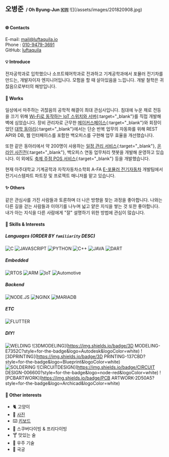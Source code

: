 <h2 style="display: inline-block">오병준</h2>
<h4 style="display: inline-block">&nbsp;/ Oh Byung-Jun 🇰🇷</h4>
![](/assets/images/201820908.jpg)

#### 🌐 Contacts
<i class='fas fa-envelope'></i> E-mail: <a href="mailto:mail@luftaquila.io">mail@luftaquila.io</a>  
<i class='fas fa-phone-alt'></i> Phone : <a href="tel:01094793691">010-9479-3691</a>  
<i class='fab fa-github'></i> GitHub: <a href="https://github.com/luftaquila">luftaquila</a>

#### 💡 Introduce
전자공학과로 입학했으나 소프트웨어학과로 전과하고 기계공학과에서 포뮬러 전기차를 만드는, 개발자이자 엔지니어입니다. 모험을 할 때 살아있음을 느낍니다. 개발 철학은 귀찮음으로부터의 해방입니다.

#### 🧭 Works
일상에서 마주하는 귀찮음의 공학적 해결이 최대 관심사입니다. 침대에 누운 채로 전등을 끄기 위해 [Wi-Fi로 동작하는 IoT 스위치와 서버](https://luftaquila.io/works/iot/){:target="_blank"}를 직접 개발해 벽에 심었습니다. 장비 관리자로 근무한 [메이커스페이스](https://luftaquila.io/works/ajoumaker/){:target="_blank"}와 회장이었던 [대학 동아리](https://luftaquila.io/works/ajoumeow/){:target="_blank"}에서는 단순 반복 업무의 자동화를 위해 REST API와 DB, 웹 인터페이스를 포함한 백오피스를 구현해 업무 효율을 개선했습니다.  

또한 같은 동아리에서 약 200명이 사용하는 [일정 관리 서비스](https://ajoumeow.luftaquila.io/timetable/){:target="_blank"}, [온라인 사진전](https://ajoumeow.luftaquila.io/gallery/){:target="_blank"}, 백오피스 연동 업무처리 챗봇을 개발해 운영하고 있습니다. 이 외에도 [축제 주점 POS 서비스](https://luftaquila.io/works/ajoupub/){:target="_blank"} 등을 개발했습니다.

현재 아주대학교 기계공학과 자작자동차소학회 A-FA  [E-포뮬러 전기자동차](https://luftaquila.io/blog/e-formula/introduction/) 개발팀에서 전기시스템파트 파트장 및 프로젝트 매니저를 맡고 있습니다.

#### ✨ Others
같은 관심사를 가진 사람들과 토론하며 더 나은 방향을 찾는 과정을 좋아합니다. 나와는 다른 길을 걷는 사람들과 이야기를 나누며 넓고 얕은 지식을 쌓는 것 또한 좋아합니다. 내가 아는 지식을 다른 사람에게 "잘" 설명하기 위한 방법에 관심이 많습니다.

#### 🚀 Skills & Interests
##### Languages (ORDER BY `familiarity` DESC)
![C](https://img.shields.io/badge/C-00599C?style=for-the-badge&logo=c&logoColor=white)
![JAVASCRIPT](https://img.shields.io/badge/JavaScript-323330?style=for-the-badge&logo=javascript&logoColor=F7DF1E)
![PYTHON](https://img.shields.io/badge/Python-3776AB?style=for-the-badge&logo=python&logoColor=white)
![C++](https://img.shields.io/badge/C%2B%2B-00599C?style=for-the-badge&logo=c%2B%2B&logoColor=white)
![JAVA](https://img.shields.io/badge/Java-ED8B00?style=for-the-badge&logo=oracle&logoColor=white)
![DART](https://img.shields.io/badge/Dart-0175C2?style=for-the-badge&logo=dart&logoColor=white)


##### Embedded
![RTOS](https://img.shields.io/badge/RTOS-556472?style=for-the-badge&logo=figshare&logoColor=white)
![ARM](https://img.shields.io/badge/arm-0091BD?style=for-the-badge&logo=arm&logoColor=white)
![IoT](https://img.shields.io/badge/IoT-E7352C?style=for-the-badge&logo=esphome&logoColor=white)
![Automotive](https://img.shields.io/badge/automotive-30B980?style=for-the-badge&logo=Minutemailer&logoColor=white)

##### Backend
![NODE.JS](https://img.shields.io/badge/Node.js-339933?style=for-the-badge&logo=nodedotjs&logoColor=white)
![NGINX](https://img.shields.io/badge/Nginx-009639?style=for-the-badge&logo=nginx&logoColor=white)
![MARIADB](https://img.shields.io/badge/MariaDB-003545?style=for-the-badge&logo=mariadb&logoColor=white) 

##### ETC
![FLUTTER](https://img.shields.io/badge/Flutter-02569B?style=for-the-badge&logo=flutter&logoColor=white)

##### DIY!
![WELDING](https://img.shields.io/badge/WELDING-324FFF?style=for-the-badge&logo=Lit&logoColor=white)
![3DMODELING](https://img.shields.io/badge/3D MODELING-E7352C?style=for-the-badge&logo=Autodesk&logoColor=white)
![3DPRINTING](https://img.shields.io/badge/3D PRINTING-137CBD?style=for-the-badge&logo=Blueprint&logoColor=white)<br>
![SOLDERING](https://img.shields.io/badge/SOLDERING-556472?style=for-the-badge&logo=Openlayers&logoColor=white)
![CIRCUITDESIGN](https://img.shields.io/badge/CIRCUIT DESIGN-006600?style=for-the-badge&logo=node-red&logoColor=white)
![PCBARTWORK](https://img.shields.io/badge/PCB ARTWORK-2D50A5?style=for-the-badge&logo=Archicad&logoColor=white)


#### 🌠 Other interests
- 🐈 고양이
- 📸 [사진](https://luftaquila.io/photos/)
- ⌨️ [키보드](https://luftaquila.io/keyboard/)
- 🤿 스쿠버다이빙 & 프리다이빙
- 🍸 맛있는 술
- 🚀 우주 기술
- 🏹 국궁

<!--
{% for item in site.data.interests %}
<p
  class="inline-block rounded-full text-white {{item.color}} duration-300 text-sm font-bold mr-1 md:mr-2 mb-2 px-2 py-1 opacity-90 hover:opacity-100"
  data-sal="slide-up"
  data-sal-duration="{{site.data.settings.data-sal-duration}}"
  style='margin-right: 0.5rem'
>
  &nbsp;{{item.interest}}&nbsp;
</p>
{% endfor %}
-->

<style>
  #-contacts {
    padding-top: .75rem!important;
  }
  .page h4 {
    padding-top: 2rem!important;
  }
  .page h5 {
    padding-top: 0px;
    margin-bottom: 0px;
  }
</style>
